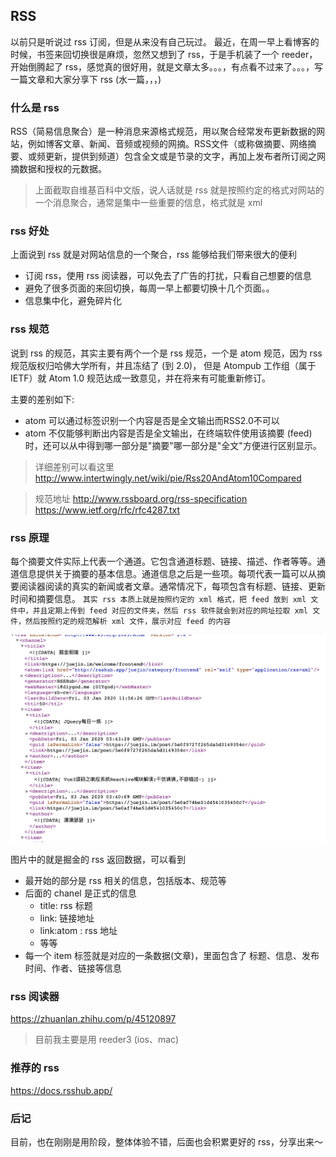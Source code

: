 ## RSS
以前只是听说过 rss 订阅，但是从来没有自己玩过。
最近，在周一早上看博客的时候，书签来回切换很是麻烦，忽然又想到了 rss，于是手机装了一个 reeder，开始倒腾起了 rss，感觉真的很好用，就是文章太多。。。，有点看不过来了。。。，写一篇文章和大家分享下 rss (水一篇，，，)

### 什么是 rss
RSS（简易信息聚合）是一种消息来源格式规范，用以聚合经常发布更新数据的网站，例如博客文章、新闻、音频或视频的网摘。RSS文件（或称做摘要、网络摘要、或频更新，提供到频道）包含全文或是节录的文字，再加上发布者所订阅之网摘数据和授权的元数据。

> 上面截取自维基百科中文版，说人话就是 rss 就是按照约定的格式对网站的一个消息聚合，通常是集中一些重要的信息，格式就是 xml

### rss 好处
上面说到 rss 就是对网站信息的一个聚合，rss 能够给我们带来很大的便利

* 订阅 rss，使用 rss 阅读器，可以免去了广告的打扰，只看自己想要的信息
* 避免了很多页面的来回切换，每周一早上都要切换十几个页面。。
* 信息集中化，避免碎片化

### rss 规范
说到 rss 的规范，其实主要有两个一个是 rss 规范，一个是 atom 规范，因为 rss 规范版权归哈佛大学所有，并且冻结了 (到 2.0)， 但是 Atompub 工作组（属于 IETF）就 Atom 1.0 规范达成一致意见，并在将来有可能重新修订。

主要的差别如下:

* atom 可以通过标签识别一个内容是否是全文输出而RSS2.0不可以
* atom 不仅能够判断出内容是否是全文输出，在终端软件使用该摘要 (feed) 时，还可以从中得到哪一部分是"摘要"哪一部分是"全文"方便进行区别显示。

> 详细差别可以看这里 http://www.intertwingly.net/wiki/pie/Rss20AndAtom10Compared

> 规范地址 http://www.rssboard.org/rss-specification https://www.ietf.org/rfc/rfc4287.txt

### rss 原理
每个摘要文件实际上代表一个通道。它包含通道标题、链接、描述、作者等等。通道信息提供关于摘要的基本信息。通道信息之后是一些项。每项代表一篇可以从摘要阅读器阅读的真实的新闻或者文章。通常情况下，每项包含有标题、链接、更新时间和摘要信息。
`其实 rss 本质上就是按照约定的 xml 格式，把 feed 放到 xml 文件中，并且定期上传到 feed 对应的文件夹，然后 rss 软件就会到对应的网址拉取 xml 文件，然后按照约定的规范解析 xml 文件，展示对应 feed 的内容`

![rss 文件例子](../assets/rss/demo.png)

图片中的就是掘金的 rss 返回数据，可以看到

* 最开始的部分是 rss 相关的信息，包括版本、规范等
* 后面的 chanel 是正式的信息
  * title: rss 标题
  * link: 链接地址
  * link\:atom \: rss 地址
  * 等等
* 每一个 item 标签就是对应的一条数据(文章)，里面包含了 标题、信息、发布时间、作者、链接等信息

### rss 阅读器
https://zhuanlan.zhihu.com/p/45120897

> 目前我主要是用 reeder3 (ios、mac)

### 推荐的 rss
https://docs.rsshub.app/

### 后记
目前，也在刚刚是用阶段，整体体验不错，后面也会积累更好的 rss，分享出来～
